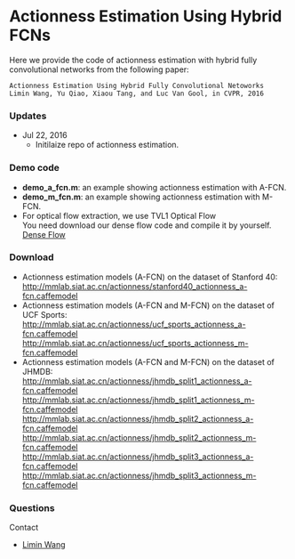 # Actionness Estimation Using Hybrid FCNs
Here we provide the code of actionness estimation with hybrid fully convolutional networks from the following paper:

    Actionness Estimation Using Hybrid Fully Convolutional Netoworks
    Limin Wang, Yu Qiao, Xiaou Tang, and Luc Van Gool, in CVPR, 2016
    
### Updates

- Jul 22, 2016
  * Initilaize repo of actionness estimation.

### Demo code
- **demo_a_fcn.m**: an example showing actionness estimation with A-FCN.
- **demo_m_fcn.m**: an example showing actionness estimation with M-FCN.
- For optical flow extraction, we use TVL1 Optical Flow </br>
You need download our dense flow code and compile it by yourself. [Dense Flow](https://github.com/wanglimin/dense_flow)
  
### Download
- Actionness estimation models (A-FCN) on the dataset of Stanford 40: <br />
  http://mmlab.siat.ac.cn/actionness/stanford40_actionness_a-fcn.caffemodel
- Actionness estimation models (A-FCN and M-FCN) on the dataset of UCF Sports: <br />
  http://mmlab.siat.ac.cn/actionness/ucf_sports_actionness_a-fcn.caffemodel
  http://mmlab.siat.ac.cn/actionness/ucf_sports_actionness_m-fcn.caffemodel
- Actionness estimation models (A-FCN and M-FCN) on the dataset of JHMDB: <br />
  http://mmlab.siat.ac.cn/actionness/jhmdb_split1_actionness_a-fcn.caffemodel
  http://mmlab.siat.ac.cn/actionness/jhmdb_split1_actionness_m-fcn.caffemodel <br />
  http://mmlab.siat.ac.cn/actionness/jhmdb_split2_actionness_a-fcn.caffemodel
  http://mmlab.siat.ac.cn/actionness/jhmdb_split2_actionness_m-fcn.caffemodel <br />
  http://mmlab.siat.ac.cn/actionness/jhmdb_split3_actionness_a-fcn.caffemodel
  http://mmlab.siat.ac.cn/actionness/jhmdb_split3_actionness_m-fcn.caffemodel

### Questions
Contact 
- [Limin Wang](http://wanglimin.github.io/)


